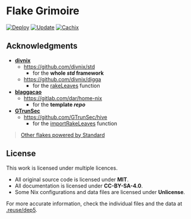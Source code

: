 # Flake Grimoire

[![Deploy](https://github.com/infinitivewitch/flakegrimoire/actions/workflows/deploy.yml/badge.svg?branch=main)](https://github.com/infinitivewitch/flakegrimoire/actions/workflows/deploy.yml)
[![Update](https://github.com/infinitivewitch/flakegrimoire/actions/workflows/update.yml/badge.svg?branch=main)](https://github.com/infinitivewitch/flakegrimoire/actions/workflows/update.yml)
[![Cachix](https://img.shields.io/badge/cachix-infinitivewitch-white.svg)](https://infinitivewitch.cachix.org)

## Acknowledgments

- [**divnix**](https://github.com/divnix)
  - https://github.com/divnix/std
    - for the **whole _std_ framework**
  - https://github.com/divnix/digga
    - for the [rakeLeaves](https://github.com/divnix/digga/blob/0595ae70cdb5ccf1ab031199fe98551c4b378bd9/src/importers.nix#L61) function
- [**blaggacao**](https://github.com/blaggacao)
  - https://gitlab.com/dar/home-nix
    - for the **template _repo_**
- [**GTrunSec**](https://github.com/GTrunSec)
  - https://github.com/GTrunSec/hive
    - for the [importRakeLeaves](https://github.com/GTrunSec/hive/blob/982c77e473af1ac2086c4ba8304b577e801c5f7a/nix/common/lib.nix#L31) function

> [Other flakes powered by Standard](https://github.com/search?p=7&q=%22divnix%2Fstd%22+filename%3Aflake.nix&type=Code)

## License

This work is licensed under multiple licences.

- All original source code is licensed under **MIT**.
- All documentation is licensed under **CC-BY-SA-4.0**.
- Some Nix configurations and data files are licensed under **Unlicense**.

For more accurate information, check the individual files and the data at [.reuse/dep5](.reuse/dep5).
